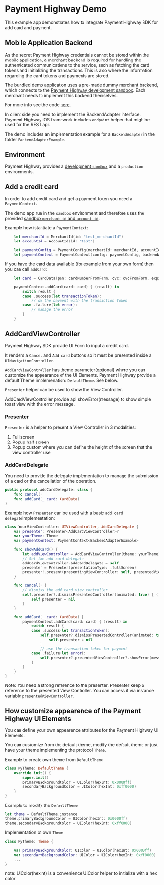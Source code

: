
# Payment Highway Demo

This example app demonstrates how to integrate Payment Highway SDK for add card and payment.

## Mobile Application Backend

As the secret Payment Highway credentials cannot be stored within the mobile application, a merchant backend is required for handling the authenticated communications to the service, such as fetching the card tokens and initializing the transactions. This is also where the information regarding the card tokens and payments are stored.

The bundled demo application uses a pre-made dummy merchant backend, which connects to the [Payment Highway development sandbox](https://dev.paymenthighway.io/#development-sandbox). Each merchant needs to implement this backend themselves.

For more info see the code [here]().

In client side you need to implement the BackendAdapter interface. Payment Highway iOS framework includes `endpoint` helper that migh be used for the REST api.

The demo includes an implementation example for a `BackendAdapter` in the folder `BackendAdapterExample`.

## Environment

Payment Highway provides a [development `sandbox`](https://dev.paymenthighway.io/#development-sandbox) and a `production` environments.

## Add a credit card

In order to add credit card and get a payment token you need a `PaymentContext`.

The demo app run in the `sandbox` environment and therefore uses the provided [sandbox `merchant id` and `account id`](https://dev.paymenthighway.io/#development-sandbox).

Example how istantiate a `PaymentContext`:
```swift
    let merchantId = MerchantId(id: "test_merchantId")
    let accountId = AccountId(id: "test")

    let paymentConfig = PaymentConfig(merchantId: merchantId, accountId: accountId, environment: Environment.sandbox)
    let paymentContext = PaymentContext(config: paymentConfig, backendAdapter: BackendAdapterExample())
```

If you have the card data available (for example from your own form) then you can call `addCard`:
```swift
    let card = CardData(pan: cardNumberFromForm, cvc: cvcFromForm, expirationDate: expirationDateFromForm)

    paymentContext.addCard(card: card) { (result) in
        switch result {
        case .success(let transactionToken):
            // do the payment with the transaction Token
        case .failure(let error):
            // manage the error
        }
    }
```

## AddCardViewController

Payment Highway SDK provide UI Form to input a credit card.

It renders a `Cancel` and `Add card` buttons so it must be presented inside a `UINavigationController`.

`AddCardViewController` has theme parameter(optional) where you can customize the appearance of the UI Elements. Payment Highway provide a default Theme implemenation: `DefaultTheme`. See below.

`Presenter` helper can be used to show the View Controller.

AddCardViewController provide api showError(message) to show simple toast view with the error message.

### Presenter

`Presenter` is a helper to present a View Controller in 3 modalities:
1. Full screen
2. Popup half screen 
3. Popup custom where you can define the height of the screen that the view controller use

### AddCardDelegate

You need to provide the delegate implementation to manage the submission of a card or the cancellation of the operation.

```swift
public protocol AddCardDelegate: class {
    func cancel()
    func addCard(_ card: CardData)
}
```

Example how `Presenter` can be used with a basic `add card delegate`implementation:

```swift
class YourViewController: UIViewController, AddCardDelegate {
    var presenter: Presenter<AddCardViewController>?
    var yourTheme: Theme
    var paymentContext: PaymentContext<BackendAdapterExample>
    
    func showAddCard() {
        let addViewController = AddCardViewController(theme: yourTheme)
        // Set the add card delegate
        addCardViewController.addCardDelegate = self
        presenter = Presenter(presentationType: .fullScreen)
        presenter!.present(presentingViewController: self, presentedViewController: addViewController)
    }

    func cancel() {
        // dismiss the add card view controller
        self.presenter?.dismissPresentedController(animated: true) { () in
            self.presenter = nil
        }
    }

    func addCard(_ card: CardData) {
        paymentContext.addCard(card: card) { (result) in
            switch result {
            case .success(let transactionToken):
                self.presenter?.dismissPresentedController(animated: true) { () in
                    self.presenter = nil
                }
                // use the transaction token for payment
            case .failure(let error):
                self.presenter?.presentedViewController?.showError(message: "\(error)")
            }
        }
    }
}
````
Note: You need a strong reference to the presenter. Presenter keep a reference to the presented View Controller. You can access it via instance variable `presentedViewController`.


## How customize appearence of the Payment Highway UI Elements

You can define your own appearence attributes for the Payment Highway UI Elements.

You can customize from the default theme, modify the default theme or just have your theme implementing the protocol `Theme`.

Example to create own theme from `DefaultTheme`
```swift
class MyTheme: DefaultTheme {
    override init() {
        super.init()
        primaryBackgroundColor = UIColor(hexInt: 0x0000ff)
        secondaryBackgroundColor = UIColor(hexInt: 0xff0000)
    }
}
```

Example to modify the `DefaultTheme`
```swift
let theme = DefaultTheme.instance
theme.primaryBackgroundColor = UIColor(hexInt: 0x0000ff)
theme.secondaryBackgroundColor = UIColor(hexInt: 0xff0000)
```

Implementation of own `Theme`
```swift
class MyTheme: Theme {
    
    var primaryBackgroundColor: UIColor = UIColor(hexInt: 0x0000ff)
    var secondaryBackgroundColor: UIColor = UIColor(hexInt: 0xff0000)
    ...
} 
```

note: UIColor(hexInt) is a convenience UIColor helper to initialize with a hex color




